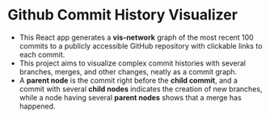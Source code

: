 # Github Commit History Visualizer

- This React app generates a **vis-network** graph of the most recent 100 commits to a publicly accessible GitHub repository with clickable links to each commit.
- This project aims to visualize complex commit histories with several branches, merges, and other changes, neatly as a commit graph.
- A **parent node** is the commit right before the **child commit**, and a commit with several **child nodes** indicates the creation of new branches, while a node having several **parent nodes** shows that a merge has happened.
